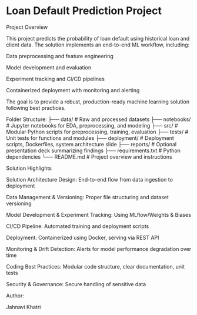 # Loan Default Prediction Project

Project Overview

This project predicts the probability of loan default using historical loan and client data. The solution implements an end-to-end ML workflow, including:

Data preprocessing and feature engineering

Model development and evaluation

Experiment tracking and CI/CD pipelines

Containerized deployment with monitoring and alerting

The goal is to provide a robust, production-ready machine learning solution following best practices.

Folder Structure:
├── data/                   # Raw and processed datasets
├── notebooks/              # Jupyter notebooks for EDA, preprocessing, and modeling
├── src/                    # Modular Python scripts for preprocessing, training, evaluation
├── tests/                  # Unit tests for functions and modules
├── deployment/             # Deployment scripts, Dockerfiles, system architecture slide
├── reports/                # Optional presentation deck summarizing findings
├── requirements.txt        # Python dependencies
└── README.md               # Project overview and instructions

Solution Highlights

Solution Architecture Design: End-to-end flow from data ingestion to deployment

Data Management & Versioning: Proper file structuring and dataset versioning

Model Development & Experiment Tracking: Using MLflow/Weights & Biases

CI/CD Pipeline: Automated training and deployment scripts

Deployment: Containerized using Docker, serving via REST API

Monitoring & Drift Detection: Alerts for model performance degradation over time

Coding Best Practices: Modular code structure, clear documentation, unit tests

Security & Governance: Secure handling of sensitive data

Author:

Jahnavi Khatri

